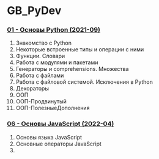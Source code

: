 # GB_PyDev
### [01 - Основы Python (2021-09)](https://github.com/sorvic/GB_PyDev/tree/main/01%20-%20%D0%9E%D1%81%D0%BD%D0%BE%D0%B2%D1%8B%20Python)
1. Знакомство с Python
2. Некоторые встроенные типы и операции с ними
3. Функции. Словари
4. Работа с модулями и пакетами
5. Генераторы и comprehensions. Множества
6. Работа с файлами
7. Работа с файловой системой. Исключения в Python
8. Декораторы
9. ООП
10. ООП-Продвинутый
11. ООП-ПолезныеДополнения

### [06 - Основы JavaScript (2022-04)](https://github.com/sorvic/GB_PyDev/tree/main/06%20-%20Основы%20JavaScript)
1. Основы языка JavaScript
2. Основные операторы JavaScript
3. 
